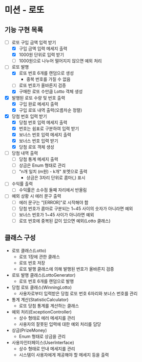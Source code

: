 # 미션 - 로또

## 기능 구현 목록

- [ ] 로또 구입 금액 입력 받기
  - [x] 구입 금액 입력 메세지 출력
  - [x] 1000원 단위로 입력 받기
  - [ ] 1000원으로 나누어 떨어지지 않으면 예외 처리
- [ ] 로또 발행
  - [x] 로또 번호 6개를 랜덤으로 생성
    - 중복 번호를 가질 수 없음
  - [ ] 로또 번호가 올바른지 검증
  - [x] 구매한 로또 수만큼 Lotto 객체 생성
- [x] 발행된 로또 수량 및 번호 출력
  - [x] 구입 완료 메세지 출력
  - [x] 구입 로또 내역 출력(오름차순 정렬)
- [x] 당첨 번호 입력 받기
  - [x] 당첨 번호 입력 메세지 출력
  - [x] 번호는 쉼표로 구분하여 입력 받기
  - [x] 보너스 번호 입력 메세지 출력
  - [x] 보너스 번호 입력 받기
  - [x] 당첨 로또 객체 생성
- [ ] 당첨 내역 출력
  - [ ] 당첨 통계 메세지 출력
  - [ ] 상금은 Enum 형태로 관리
  - [ ] "n개 일치 (m원) - k개" 포멧으로 출력
    - 상금은 3자리 단위로 콤마(,) 표시
- [ ] 수익률 출력
  - [ ] 수익률은 소수점 둘째 자리에서 반올림
- [ ] 예외 상황 시 에러 문구 출력
  - [ ] 에러 문구는 "[ERROR]"로 시작해야 함
  - [ ] 당첨 번호가 콤마로 구분되는 1~45 사이의 숫자가 아니라면 예외
  - [ ] 보너스 번호가 1~45 사이가 아니라면 예외
  - [ ] 로또 번호에 중복된 값이 있으면 예외(Lotto 클래스)

## 클래스 구성
- 로또 클래스(Lotto)
  - 로또 1장에 관한 클래스
  - 로또 번호 저장
  - 로또 발행 클래스에 의해 발행된 번호가 올바른지 검증
- 로또 발행 클래스(LottoGenerator)
  - 로또 번호 6개를 랜덤으로 발행
- 당첨 로또 클래스(WinningLotto)
  - 사용자로부터 입력받은 당첨 로또 번호 6자리와 보너스 번호를 관리
- 통계 계산(StatisticCalculator)
  - 로또 당첨 통계를 계산하는 클래스
- 예외 처리(ExceptionController)
  - 상수 형태로 에러 메세지를 관리
  - 사용자의 잘못된 입력에 대한 예외 처리를 담당
- 상금(PrizeMoney)
  - Enum 형태로 상금을 관리
- 사용자인터페이스(UserInterface)
  - 상수 형태로 안내 메세지를 관리
  - 시스템이 사용자에게 제공해야 할 메세지 등을 출력